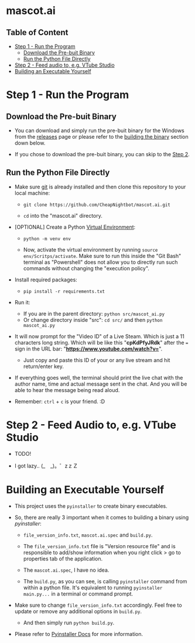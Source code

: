 # mascot.ai

## Table of Content

* [Step 1 - Run the Program](#step-1---run-the-program)
    * [Download the Pre-buit Binary](#download-the-pre-buit-binary)
    * [Run the Python File Directly](#run-the-python-file-directly)
* [Step 2 - Feed audio to, e.g. VTube Studio](#step-2---feed-audio-to-eg-vtube-studio)
* [Building an Executable Yourself](#building-an-executable-yourself)

# Step 1 - Run the Program

## Download the Pre-buit Binary

- You can download and simply run the pre-buit binary for the Windows from the [releases](https://github.com/CheapNightbot/mascot.ai/releases/latest) page or please refer to the [building the binary](#building-an-executable-yourself) section down below.

- If you chose to download the pre-buit binary, you can skip to the [Step 2](#step-2---feed-audio-to-eg-vtube-studio).

## Run the Python File Directly

- Make sure [git](https://git-scm.com/) is already installed and then clone this repository to your local machine:

    - `git clone https://github.com/CheapNightbot/mascot.ai.git`

    - `cd` into the "mascot.ai" directory.

- [OPTIONAL] Create a Python [Virtual Environment](https://packaging.python.org/en/latest/guides/installing-using-pip-and-virtual-environments/):

    - `python -m venv env`

    - Now, activate the virtual environment by running `source env/Scritps/activate`. Make sure to run this inside the "Git Bash" terminal as "Powershell" does not allow you to directly run such commands without changing the "execution policy".

- Install required packages:

    - `pip install -r requirements.txt`

- Run it:

    - If you are in the parent directory: `python src/mascot_ai.py`
    - Or change directory inside "src": `cd src/` and then `python mascot_ai.py`

- It will now prompt for the "Video ID" of a Live Steam. Which is just a 11 characters long string. Which will be like this "**cpKdPfyJRdk**" after the `=` sign in the URL bar: "**https://www.youtube.com/watch?v=**".

    - Just copy and paste this ID of your or any live stream and hit return/enter key.

- If everything goes well, the terminal should print the live chat with the author name, time and actual message sent in the chat. And you will be able to hear the message being read aloud.

- Remember: `ctrl` + `c` is your friend. :D

# Step 2 - Feed Audio to, e.g. VTube Studio

- TODO!

- I got lazy.. (_　_)。゜zｚＺ

# Building an Executable Yourself

- This project uses the `pyinstaller` to create binary executables.

- So, there are really 3 important when it comes to building a binary using *pyinstaller*:

    - `file_version_info.txt`, `mascot.ai.spec` and `build.py`.

    - The `file_version_info.txt` file is "Version resource file" and is responsible to add/show information when you right click > go to properties tab of the application.

    - The `mascot.ai.spec`, I have no idea.

    - The `build.py`, as you can see, is calling `pyinstaller` command from within a python file. It's equivalent to running `pyinstaller main.py...` in a terminal or command prompt.

- Make sure to change `file_version_info.txt` accordingly. Feel free to update or remove any additional options in `build.py`.

    - And then simply run `python build.py`.

- Please refer to [Pyinstaller Docs](https://pyinstaller.org/en/stable/index.html) for more information.
